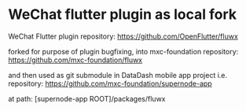 # WeChat flutter plugin as local fork

WeChat Flutter plugin repository:
https://github.com/OpenFlutter/fluwx

forked for purpose of plugin bugfixing, into mxc-foundation repository:
https://github.com/mxc-foundation/fluwx

and then used as git submodule in DataDash mobile app project i.e. repository:
https://github.com/mxc-foundation/supernode-app

at path:
[supernode-app ROOT]/packages/fluwx